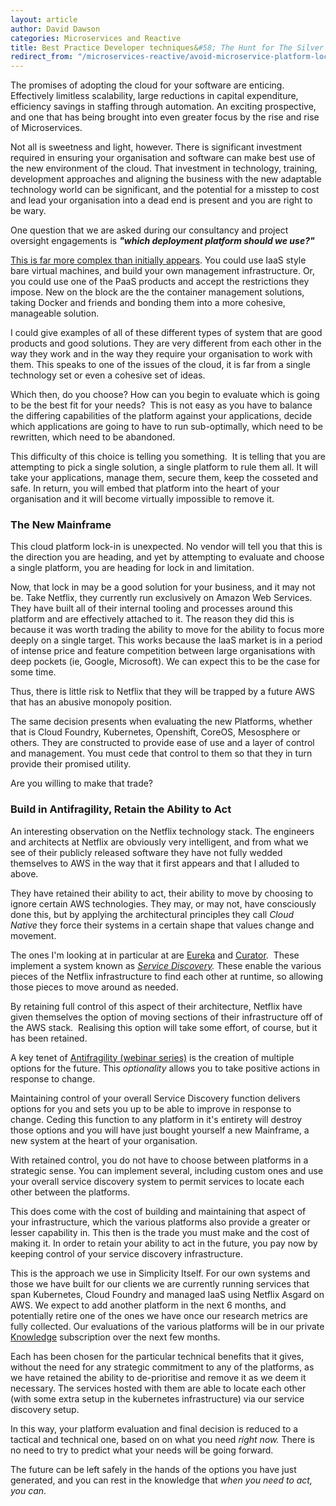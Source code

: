 ```yaml
---
layout: article
author: David Dawson
categories: Microservices and Reactive
title: Best Practice Developer techniques&#58; The Hunt for The Silver Bullet
redirect_from: "/microservices-reactive/avoid-microservice-platform-lock-in-service-discovery.html"
---
```

The promises of adopting the cloud for your software are enticing. Effectively limitless scalability, large reductions in capital expenditure, efficiency savings in staffing through automation. An exciting prospective, and one that has being brought into even greater focus by the rise and rise of Microservices.

Not all is sweetness and light, however. There is significant investment required in ensuring your organisation and software can make best use of the new environment of the cloud. That investment in technology, training, development approaches and aligning the business with the new adaptable technology world can be significant, and the potential for a misstep to cost and lead your organisation into a dead end is present and you are right to be wary.

One question that we are asked during our consultancy and project oversight engagements is <em><strong>"which deployment platform should we use?"</strong></em>

<a title="Microservice Deployment Overview" href="/learning/getting-started-microservices/microservice-deployment-overview/">This is far more complex than initially appears</a>. You could use IaaS style bare virtual machines, and build your own management infrastructure. Or, you could use one of the PaaS products and accept the restrictions they impose. New on the block are the the container management solutions, taking Docker and friends and bonding them into a more cohesive, manageable solution.

I could give examples of all of these different types of system that are good products and good solutions. They are very different from each other in the way they work and in the way they require your organisation to work with them. This speaks to one of the issues of the cloud, it is far from a single technology set or even a cohesive set of ideas.

Which then, do you choose? How can you begin to evaluate which is going to be the best fit for your needs?  This is not easy as you have to balance the differing capabilities of the platform against your applications, decide which applications are going to have to run sub-optimally, which need to be rewritten, which need to be abandoned.

This difficulty of this choice is telling you something.  It is telling that you are attempting to pick a single solution, a single platform to rule them all. It will take your applications, manage them, secure them, keep the cosseted and safe. In return, you will embed that platform into the heart of your organisation and it will become virtually impossible to remove it.
<h3>The New Mainframe</h3>
This cloud platform lock-in is unexpected. No vendor will tell you that this is the direction you are heading, and yet by attempting to evaluate and choose a single platform, you are heading for lock in and limitation.

Now, that lock in may be a good solution for your business, and it may not be. Take Netflix, they currently run exclusively on Amazon Web Services. They have built all of their internal tooling and processes around this platform and are effectively attached to it. The reason they did this is because it was worth trading the ability to move for the ability to focus more deeply on a single target. This works because the IaaS market is in a period of intense price and feature competition between large organisations with deep pockets (ie, Google, Microsoft). We can expect this to be the case for some time.

Thus, there is little risk to Netflix that they will be trapped by a future AWS that has an abusive monopoly position.

The same decision presents when evaluating the new Platforms, whether that is Cloud Foundry, Kubernetes, Openshift, CoreOS, Mesosphere or others. They are constructed to provide ease of use and a layer of control and management. You must cede that control to them so that they in turn provide their promised utility.

Are you willing to make that trade?
<h3>Build in Antifragility, Retain the Ability to Act</h3>
An interesting observation on the Netflix technology stack. The engineers and architects at Netflix are obviously very intelligent, and from what we see of their publicly released software they have not fully wedded themselves to AWS in the way that it first appears and that I alluded to above.

They have retained their ability to act, their ability to move by choosing to ignore certain AWS technologies. They may, or may not, have consciously done this, but by applying the architectural principles they call <em>Cloud Native</em> they force their systems in a certain shape that values change and movement.

The ones I'm looking at in particular at are <a title="Service Discovery Overview" href="/learning/getting-started-microservices/service-discovery-overview/#eureka" target="_blank">Eureka</a> and <a href="/learning/getting-started-microservices/service-discovery-overview/#zookeeper" target="_blank">Curator</a>.  These implement a system known as <em><a title="Service Discovery Overview" href="/learning/getting-started-microservices/service-discovery-overview/" target="_blank">Service Discovery</a>. </em>These enable the various pieces of the Netflix infrastructure to find each other at runtime, so allowing those pieces to move around as needed.

By retaining full control of this aspect of their architecture, Netflix have given themselves the option of moving sections of their infrastructure off of the AWS stack.  Realising this option will take some effort, of course, but it has been retained.

A key tenet of <a title="Antifragility Webinars: Practice Beyond the Rhetoric!" href="/antifragile/webinars/" target="_blank">Antifragility (webinar series)</a> is the creation of multiple options for the future. This <em>optionality</em> allows you to take positive actions in response to change.

Maintaining control of your overall Service Discovery function delivers options for you and sets you up to be able to improve in response to change. Ceding this function to any platform in it's entirety will destroy those options and you will have just bought yourself a new Mainframe, a new system at the heart of your organisation.

With retained control, you do not have to choose between platforms in a strategic sense. You can implement several, including custom ones and use your overall service discovery system to permit services to locate each other between the platforms.

This does come with the cost of building and maintaining that aspect of your infrastructure, which the various platforms also provide a greater or lesser capability in. This then is the trade you must make and the cost of making it. In order to retain your ability to act in the future, you pay now by keeping control of your service discovery infrastructure.

This is the approach we use in Simplicity Itself. For our own systems and those we have built for our clients we are currently running services that span Kubernetes, Cloud Foundry and managed IaaS using Netflix Asgard on AWS. We expect to add another platform in the next 6 months, and potentially retire one of the ones we have once our research metrics are fully collected. Our evaluations of the various platforms will be in our private <a title="Expert Learning: The Knowledge" href="/learning/the-knowledge/" target="_blank">Knowledge</a> subscription over the next few months.

Each has been chosen for the particular technical benefits that it gives, without the need for any strategic commitment to any of the platforms, as we have retained the ability to de-prioritise and remove it as we deem it necessary. The services hosted with them are able to locate each other (with some extra setup in the kubernetes infrastructure) via our service discovery setup.

In this way, your platform evaluation and final decision is reduced to a tactical and technical one, based on on what you need <em>right now. </em>There is no need to try to predict what your needs will be going forward.

The future can be left safely in the hands of the options you have just generated, and you can rest in the knowledge that <em>when you need to act, you can</em>.
